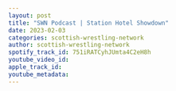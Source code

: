 ```yaml
---
layout: post
title: "SWN Podcast | Station Hotel Showdown"
date: 2023-02-03
categories: scottish-wrestling-network
author: scottish-wrestling-network
spotify_track_id: 751iRATCyhJUmta4C2eH8h
youtube_video_id: 
apple_track_id: 
youtube_metadata: 
---
```

